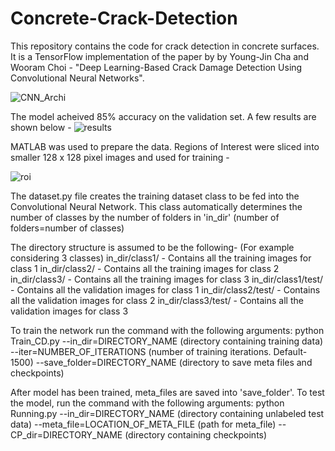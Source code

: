 # Concrete-Crack-Detection

This repository contains the code for crack detection in concrete surfaces. It is a TensorFlow implementation of the paper by by Young-Jin Cha and Wooram Choi - "Deep Learning-Based Crack Damage Detection Using Convolutional Neural Networks".

![CNN_Archi](https://user-images.githubusercontent.com/32497274/34506710-30363d94-effd-11e7-864a-bec0d7153721.PNG)

The model acheived 85% accuracy on the validation set. A few results are shown below -
![results](https://user-images.githubusercontent.com/32497274/34510394-8e4ec3e6-f021-11e7-8a70-394219f76ff2.PNG)

MATLAB was used to prepare the data. Regions of Interest were sliced into smaller 128 x 128 pixel images and used for training - 

![roi](https://user-images.githubusercontent.com/32497274/34510417-c3207466-f021-11e7-9bf7-c91c034a70be.PNG)


The dataset.py file creates the training dataset class to be fed into the Convolutional Neural Network. This class automatically determines the number of classes by the number of folders in 'in_dir' (number of folders=number of classes)

The directory structure is assumed to be the following- (For example considering 3 classes)
        in_dir/class1/              - Contains all the training images for class 1
        in_dir/class2/              - Contains all the training images for class 2
        in_dir/class3/              - Contains all the training images for class 3
        in_dir/class1/test/         - Contains all the validation images for class 1
        in_dir/class2/test/         - Contains all the validation images for class 2
        in_dir/class3/test/         - Contains all the validation images for class 3
  
To train the network run the command with the following arguments:
python Train_CD.py 	--in_dir=DIRECTORY_NAME	(directory containing training data)<br />
			--iter=NUMBER_OF_ITERATIONS (number of training iterations. Default-1500)
			--save_folder=DIRECTORY_NAME (directory to save meta files and checkpoints)

After model has been trained, meta_files are saved into 'save_folder'. To test the model, run the command with the following arguments:
python Running.py 	--in_dir=DIRECTORY_NAME	(directory containing unlabeled test data)
					--meta_file=LOCATION_OF_META_FILE (path for meta_file)
					--CP_dir=DIRECTORY_NAME (directory containing checkpoints)
